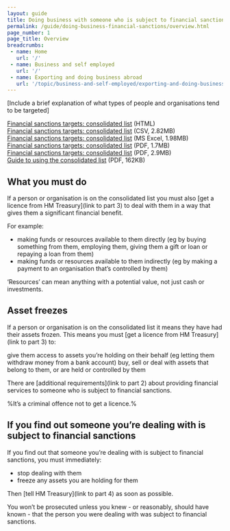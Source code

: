 ```yaml
---
layout: guide
title: Doing business with someone who is subject to financial sanctions
permalink: /guide/doing-business-financial-sanctions/overview.html
page_number: 1
page_title: Overview
breadcrumbs:
 - name: Home
   url: '/'
 - name: Business and self employed
   url: '/'
 - name: Exporting and doing business abroad
   url: '/topic/business-and-self-employed/exporting-and-doing-business-abroad.html'   
---
```

[Include a brief explanation of what types of people and organisations tend to be targeted]

[Financial sanctions targets: consolidated list](http://hmt-sanctions.s3.amazonaws.com/sanctionsconlist.htm) (HTML)  
[Financial sanctions targets: consolidated list](http://hmt-sanctions.s3.amazonaws.com/sanctionsconlist.csv) (CSV, 2.82MB)  
[Financial sanctions targets: consolidated list](http://hmt-sanctions.s3.amazonaws.com/sanctionsconlist.xls) (MS Excel, 1.98MB)  
[Financial sanctions targets: consolidated list](http://hmt-sanctions.s3.amazonaws.com/sanctionsconlist.pdf) (PDF, 1.7MB)  
[Financial sanctions targets: consolidated list](http://hmt-sanctions.s3.amazonaws.com/sanctionsconlist.xls) (PDF, 2.9MB)  
[Guide to using the consolidated list](https://www.gov.uk/government/uploads/system/uploads/attachment_data/file/292095/fin_sanc_consolidated_list_format_guide.pdf) (PDF, 162KB)  

## What you must do

If a person or organisation is on the consolidated list you must also [get a licence from HM Treasury](link to part 3) to deal with them in a way that gives them a significant financial benefit.

For example:

- making funds or resources available to them directly (eg by buying something from them, employing them, giving them a gift or loan or repaying a loan from them)
- making funds or resources available to them indirectly (eg by making a payment to an organisation that’s controlled by them)

‘Resources’ can mean anything with a potential value, not just cash or investments.

## Asset freezes

If a person or organisation is on the consolidated list it means they have had their assets frozen. This means you must [get a licence from HM Treasury](link to part 3) to:

give them access to assets you’re holding on their behalf (eg letting them withdraw money from a bank account)
buy, sell or deal with assets that belong to them, or are held or controlled by them

There are [additional requirements](link to part 2) about providing financial services to someone who is subject to financial sanctions.

%It’s a criminal offence not to get a licence.%

## If you find out someone you’re dealing with is subject to financial sanctions

If you find out that someone you’re dealing with is subject to financial sanctions, you must immediately:

- stop dealing with them
- freeze any assets you are holding for them

Then [tell HM Treasury](link to part 4) as soon as possible.

You won’t be prosecuted unless you knew - or reasonably, should have known - that the person you were dealing with was subject to financial sanctions.
